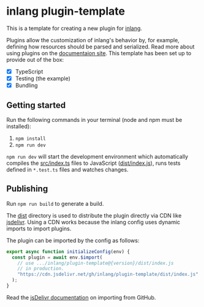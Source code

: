 # inlang plugin-template

This is a template for creating a new plugin for [inlang](https://inlang.com).

Plugins allow the customization of inlang's behavior by, for example, defining how resources should be parsed and serialized. Read more about using plugins on the [documentaion site](https://inlang.com/documentation/plugins). This template has been set up to provide out of the box:

- [x] TypeScript
- [x] Testing (the example)
- [x] Bundling

## Getting started

Run the following commands in your terminal (node and npm must be installed):

1. `npm install`
2. `npm run dev`

`npm run dev` will start the development environment which automatically compiles the [src/index.ts](./src/index.ts) files to JavaScript ([dist/index.js](dist/index.js)), runs tests defined in `*.test.ts` files and watches changes.

## Publishing

Run `npm run build` to generate a build.

The [dist](./dist/) directory is used to distribute the plugin directly via CDN like [jsdelivr](https://www.jsdelivr.com/). Using a CDN works because the inlang config uses dynamic imports to import plugins.

The plugin can be imported by the config as follows:

```js
export async function initializeConfig(env) {
  const plugin = await env.$import(
    // use .../inlang/plugin-template@{version}/dist/index.js
    // in production.
    "https://cdn.jsdelivr.net/gh/inlang/plugin-template/dist/index.js"
  );
}
```

Read the [jsDelivr documentation](https://www.jsdelivr.com/?docs=gh) on importing from GitHub.
